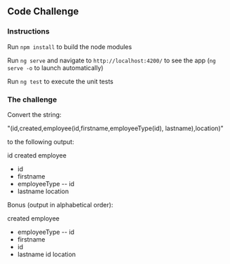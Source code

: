 ## Code Challenge

### Instructions
Run `npm install` to build the node modules

Run `ng serve` and navigate to `http://localhost:4200/` to see the app (`ng serve -o` to launch automatically) 

Run `ng test` to execute the unit tests

### The challenge

Convert the string: 

"(id,created,employee(id,firstname,employeeType(id), lastname),location)" 

to the following output:

id
created
employee
- id
- firstname
- employeeType
-- id
- lastname
location


Bonus (output in alphabetical order):

created
employee
- employeeType
-- id
- firstname
- id
- lastname
id
location

